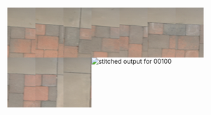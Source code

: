 ```bash
```
<img src='../../images/00100_0002/00020.jpg' width='64px' align='left' />
<img src='../../images/00100_0002/00021.jpg' width='64px' align='left' />
<img src='../../images/00100_0002/00022.jpg' width='64px' align='left' />
<img src='../../images/00100_0002/00023.jpg' width='64px' align='left' />
<img src='../../images/00100_0002/00024.jpg' width='64px' align='left' />
<img src='../../images/00100_0002/00025.jpg' width='64px' align='left' />
<img src='../../images/00100_0002/00026.jpg' width='64px' align='left' />
<img src='../../images/00100_0002/00027.jpg' width='64px' align='left' />
<img src='../../images/00100_0002/00028.jpg' width='64px' align='left' />
<img src='../../images/00100_0002/00029.jpg' width='64px' align='left' />
<img src='00100_0002.png' alt='stitched output for 00100' title='stitched' />
